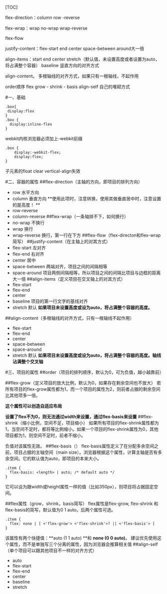 [TOC]



flex-direction：column row  -reverse

flex-wrap：wrap no-wrap wrap-reverse

flex-flow

justify-content：flex-start end center space-between around大一倍

align-items：start end center stretch（默认值，未设置高度或者设置为auto，将占满整个容器） baseline    竖直方向的对齐方式

align-content。 多根轴线的对齐方式，如果只有一根轴线，不起作用





order顺序 flex         grow - shrink - basis      align-self 自己的堆砌方式



#一、基础

	.box{
	 display:flex
	}
	.box {
	  display:inline-flex	
	}

webkit内核浏览器必须加上-webkit前缀

	.box {
		display:-webkit-flex;
		display:flex;
	}

子元素的float clear vertical-align失效

#二、容器的属性
##flex-direction（主轴的方向，即项目的排列方向）
- row 水平方向
- column 垂直方向 **使用此项时，注意转换，使用其做垂直居中时，注意设置的是高度！ **
- row-reverse
- column-reverse
##flex-wrap（一条轴排不下，如何换行）
- no-wrap 不换行
- wrap 换行
- wrap-reverse 换行，第一行在下方
##flex-flow（flex-directon和flex-wrap简写）
##justify-content（在主轴上的对其方式）
- flex-start 左对齐
- flex-end 右对齐
- center 居中
- space-between 两端对齐，项目之间的间隔相等
- space-around 项目两侧间隔相等，所以项目之间的间隔比项目与边框的距离大一倍
##align-items（定义项目在交叉轴上的对其方式）
- flex-start
- flex-end
- center
- baseline 项目的第一行文字的基线对齐
- stretch 默认 **如果项目未设置高度或设为auto，将占满整个容器的高度。**


##align-content（多根轴线的对齐方式，只有一根轴线不起作用）
- flex-start
- flex-end
- center
- space-between
- space-around
- stretch 默认 **如果项目未设置高度或设为auto，将占满整个容器的高度。轴线沾满整个交叉轴**


#三、项目的属性
##order（项目的排列顺序，默认为0，可为负值，越小越靠前）

##flex-grow（定义项目的放大比例，默认为0，如果存在剩余空间也不放大）
若所有项目的flex-grow属性都为1，而一个项目的属性为2，则前者占据的剩余空间比其他项多一倍。

**这个属性可以创造自适应布局**

**设置了flex不为0，则无法通过width来设置，通过flex-basis来设置**
##flex-shrink（缩小比例，空间不足，项目缩小）
如果所有项目的flex-shrink属性都为1，当空间不足时，都将等比例缩小。如果一个项目的flex-shrink属性为0，其他项目都为1，则空间不足时，前者不缩小。

负值对该属性无效。
##flex-basis（）
flex-basis属性定义了在分配多余空间之前，项目占据的主轴空间（main size）。浏览器根据这个属性，计算主轴是否有多余空间。它的默认值为auto，即项目的本来大小。

	.item {
	  flex-basis: <length> | auto; /* default auto */
	}
它可以设为跟width或height属性一样的值（比如350px），则项目将占据固定空间。

##flex属性（grow，shrink，basis简写）
flex属性是flex-grow, flex-shrink 和 flex-basis的简写，默认值为0 1 auto。后两个属性可选。

	.item {
	  flex: none | [ <'flex-grow'> <'flex-shrink'>? || <'flex-basis'> ]
	}
该属性有两个快捷值：**auto (1 1 auto) **和 **none (0 0 auto)**。
建议优先使用这个属性，而不是单独写三个分离的属性，因为浏览器会推算相关值
##align-self（单个项目可以跟其他项目不一样的对齐方式）
- auto
- flex-start
- flex-end
- center
- baseline
- stretch
